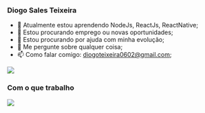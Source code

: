 ### Diogo Sales Teixeira

- 🌱 Atualmente estou aprendendo NodeJs, ReactJs, ReactNative;
- 👯 Estou procurando emprego ou novas oportunidades;
- 🤔 Estou procurando por ajuda com minha evolução;
- 💬 Me pergunte sobre qualquer coisa;
- 📫 Como falar comigo: diogoteixeira0602@gmail.com;

<div>
   <img src="https://github-readme-stats.vercel.app/api?username=Diogo0602x&include_all_commits=false&show_icons=true&count_private=true&border_radius=5px&title_color=FF0000&icon_color=1C1C1C&text_color=FF0000&bg_color=000000">
</div>

### Com o que trabalho

<div>
   <img src="https://github-readme-stats.vercel.app/api/top-langs/?username=Diogo0602x&count_private=true&include_all_commits=true&border_radius=5px&title_color=FF0000&icon_color=1C1C1C&text_color=FF0000&bg_color=000000&layout=compact">
</div> 
